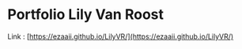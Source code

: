 # Portfolio Lily Van Roost

Link : [https://ezaaii.github.io/LilyVR/](https://ezaaii.github.io/LilyVR/)
